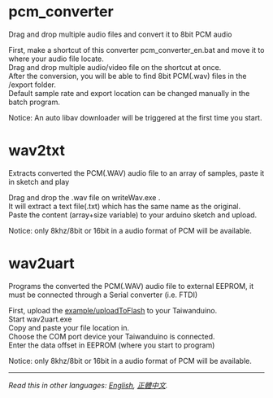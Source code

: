 # pcm_converter
Drag and drop multiple audio files and convert it to 8bit PCM audio   
  
First, make a shortcut of this converter pcm_converter_en.bat and move it to where your audio file locate.  
Drag and drop multiple audio/video file on the shortcut at once.  
After the conversion, you will be able to find 8bit PCM(.wav) files in the /export folder.  
Default sample rate and export location can be changed manually in the batch program.  
  
Notice:  An auto libav downloader will be triggered at the first time you start.  
    
# wav2txt
Extracts converted the PCM(.WAV) audio file to an array of samples, paste it in sketch and play
  
Drag and drop the .wav file on writeWav.exe .    
It will extract a text file(.txt) which has the same name as the original.  
Paste the content (array+size variable) to your arduino sketch and upload.  

Notice: only 8khz/8bit or 16bit in a audio format of PCM will be available.  
  
# wav2uart
Programs the converted the PCM(.WAV) audio file to external EEPROM, it must be connected through a Serial converter (i.e. FTDI)
  
First, upload the [example/uploadToFlash](../example/uploadToFlash) to your Taiwanduino.  
Start wav2uart.exe  
Copy and paste your file location in.  
Choose the COM port device your Taiwanduino is connected.  
Enter the data offset in EEPROM (where you start to program)  
  
Notice: only 8khz/8bit or 16bit in a audio format of PCM will be available. 
  
***
  
*Read this in other languages: [English](README.en.md), [正體中文](README.md).*  
